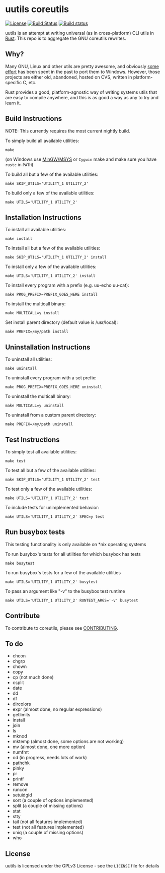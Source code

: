 uutils coreutils
================

[![License](https://www.gnu.org/graphics/gplv3-127x51.png)](https://github.com/uutils/coreutils/blob/master/LICENSE)
[![Build Status](https://api.travis-ci.org/uutils/coreutils.svg?branch=master)](https://travis-ci.org/uutils/coreutils)
[![Build status](https://ci.appveyor.com/api/projects/status/787ltcxgy86r20le?svg=true)](https://ci.appveyor.com/project/Arcterus/coreutils)

uutils is an attempt at writing universal (as in cross-platform) CLI
utils in [Rust](http://www.rust-lang.org). This repo is to aggregate the GNU
coreutils rewrites.

Why?
----

Many GNU, Linux and other utils are pretty awesome, and obviously
[some](http://gnuwin32.sourceforge.net) [effort](http://unxutils.sourceforge.net)
has been spent in the past to port them to Windows. However, those projects
are either old, abandoned, hosted on CVS, written in platform-specific C, etc.

Rust provides a good, platform-agnostic way of writing systems utils that are easy
to compile anywhere, and this is as good a way as any to try and learn it.

Build Instructions
------------------

NOTE: This currently requires the most current nightly build.

To simply build all available utilities:
```
make
```

(on Windows use [MinGW/MSYS](http://www.mingw.org/wiki/MSYS) or `Cygwin` make and make sure you have `rustc` in `PATH`)

To build all but a few of the available utilities:
```
make SKIP_UTILS='UTILITY_1 UTILITY_2'
```

To build only a few of the available utilities:
```
make UTILS='UTILITY_1 UTILITY_2'
```

Installation Instructions
-------------------------

To install all available utilities:
```
make install
```

To install all but a few of the available utilities:
```
make SKIP_UTILS='UTILITY_1 UTILITY_2' install
```

To install only a few of the available utilities:
```
make UTILS='UTILITY_1 UTILITY_2' install
```

To install every program with a prefix (e.g. uu-echo uu-cat):
```
make PROG_PREFIX=PREFIX_GOES_HERE install
```

To install the multicall binary:
```
make MULTICALL=y install
```

Set install parent directory (default value is /usr/local):
```
make PREFIX=/my/path install
```

Uninstallation Instructions
---------------------------

To uninstall all utilities:
```
make uninstall
```

To uninstall every program with a set prefix:
```
make PROG_PREFIX=PREFIX_GOES_HERE uninstall
```

To uninstall the multicall binary:
```
make MULTICALL=y uninstall
```

To uninstall from a custom parent directory:
```
make PREFIX=/my/path uninstall
```

Test Instructions
-----------------

To simply test all available utilities:
```
make test
```

To test all but a few of the available utilities:
```
make SKIP_UTILS='UTILITY_1 UTILITY_2' test
```

To test only a few of the available utilities:
```
make UTILS='UTILITY_1 UTILITY_2' test
```

To include tests for unimplemented behavior:
```
make UTILS='UTILITY_1 UTILITY_2' SPEC=y test
```

Run busybox tests
-----------------

This testing functionality is only available on *nix operating systems

To run busybox's tests for all utilities for which busybox has tests
```
make busytest
```

To run busybox's tests for a few of the available utilities
```
make UTILS='UTILITY_1 UTILITY_2' busytest
```

To pass an argument like "-v" to the busybox test runtime
```
make UTILS='UTILITY_1 UTILITY_2' RUNTEST_ARGS='-v' busytest
```

Contribute
----------

To contribute to coreutils, please see [CONTRIBUTING](CONTRIBUTING.md).

To do
-----

- chcon
- chgrp
- chown
- copy
- cp (not much done)
- csplit
- date
- dd
- df
- dircolors
- expr (almost done, no regular expressions)
- getlimits
- install
- join
- ls
- mknod
- mktemp (almost done, some options are not working)
- mv (almost done, one more option)
- numfmt
- od (in progress, needs lots of work)
- pathchk
- pinky
- pr
- printf
- remove
- runcon
- setuidgid
- sort (a couple of options implemented)
- split (a couple of missing options)
- stat
- stty
- tail (not all features implemented)
- test (not all features implemented)
- uniq (a couple of missing options)
- who

License
-------

uutils is licensed under the GPLv3 License - see the `LICENSE` file for details
